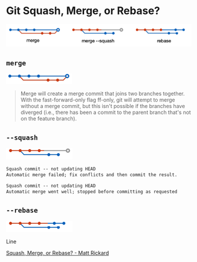 # Git Squash, Merge, or Rebase?

![merge](./images/merge-squash-rebase.png)

## `merge`

![merge](./images/merge.png)

>
>Merge will create a merge commit that joins two branches together. With the fast-forward-only flag ff-only, git will attempt to merge without a merge commit, but this isn't possible if the branches have diverged (i.e., there has been a commit to the parent branch that's not on the feature branch).

## `--squash`
![merge](./images/merge-squash.png)

```
Squash commit -- not updating HEAD
Automatic merge failed; fix conflicts and then commit the result.
```

```
Squash commit -- not updating HEAD
Automatic merge went well; stopped before committing as requested

```
## `--rebase`
![merge](./images/rebase.png)

Line

[Squash, Merge, or Rebase? - Matt Rickard](https://matt-rickard.com/squash-merge-or-rebase)